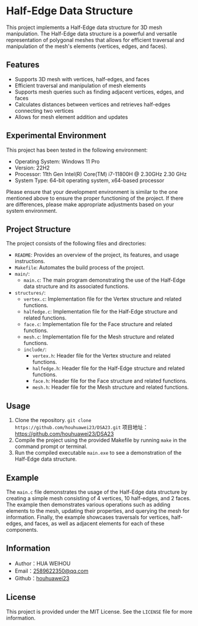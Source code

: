 # Half-Edge Data Structure

This project implements a Half-Edge data structure for 3D mesh manipulation. The Half-Edge data structure is a powerful and versatile representation of polygonal meshes that allows for efficient traversal and manipulation of the mesh's elements (vertices, edges, and faces).

## Features

- Supports 3D mesh with vertices, half-edges, and faces
- Efficient traversal and manipulation of mesh elements
- Supports mesh queries such as finding adjacent vertices, edges, and faces
- Calculates distances between vertices and retrieves half-edges connecting two vertices
- Allows for mesh element addition and updates

## Experimental Environment

This project has been tested in the following environment:

- Operating System: Windows 11 Pro
- Version: 22H2
- Processor: 11th Gen Intel(R) Core(TM) i7-11800H @ 2.30GHz 2.30 GHz
- System Type: 64-bit operating system, x64-based processor

Please ensure that your development environment is similar to the one mentioned above to ensure the proper functioning of the project. If there are differences, please make appropriate adjustments based on your system environment.

## Project Structure

The project consists of the following files and directories:

- `README`: Provides an overview of the project, its features, and usage instructions.
- `Makefile`: Automates the build process of the project.
- `main/`:
    - `main.c`: The main program demonstrating the use of the Half-Edge data structure and its associated functions.
- `structures/`:
    - `vertex.c`: Implementation file for the Vertex structure and related functions.
    - `halfedge.c`: Implementation file for the Half-Edge structure and related functions.
    - `face.c`: Implementation file for the Face structure and related functions.
    - `mesh.c`: Implementation file for the Mesh structure and related functions.
    - `include/`:
        - `vertex.h`: Header file for the Vertex structure and related functions.
        - `halfedge.h`: Header file for the Half-Edge structure and related functions.
        - `face.h`: Header file for the Face structure and related functions.
        - `mesh.h`: Header file for the Mesh structure and related functions.
## Usage

1. Clone the repository.
    `git clone https://github.com/houhuawei23/DSA23.git`
    项目地址：https://github.com/houhuawei23/DSA23
2. Compile the project using the provided Makefile by running `make` in the command prompt or terminal.
3. Run the compiled executable `main.exe` to see a demonstration of the Half-Edge data structure.

## Example

The `main.c` file demonstrates the usage of the Half-Edge data structure by creating a simple mesh consisting of 4 vertices, 10 half-edges, and 2 faces. The example then demonstrates various operations such as adding elements to the mesh, updating their properties, and querying the mesh for information. Finally, the example showcases traversals for vertices, half-edges, and faces, as well as adjacent elements for each of these components.

## Information

- Author：HUA WEIHOU
- Email：2589622350@qq.com
- Github：[houhuawei23](https://github.com/houhuawei23)

## License

This project is provided under the MIT License. See the `LICENSE` file for more information.